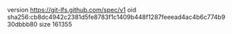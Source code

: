 version https://git-lfs.github.com/spec/v1
oid sha256:cb8dc4942c2381d5fe8783f1c1409b448f1287feeead4ac4b6c774b930dbbb80
size 161355
